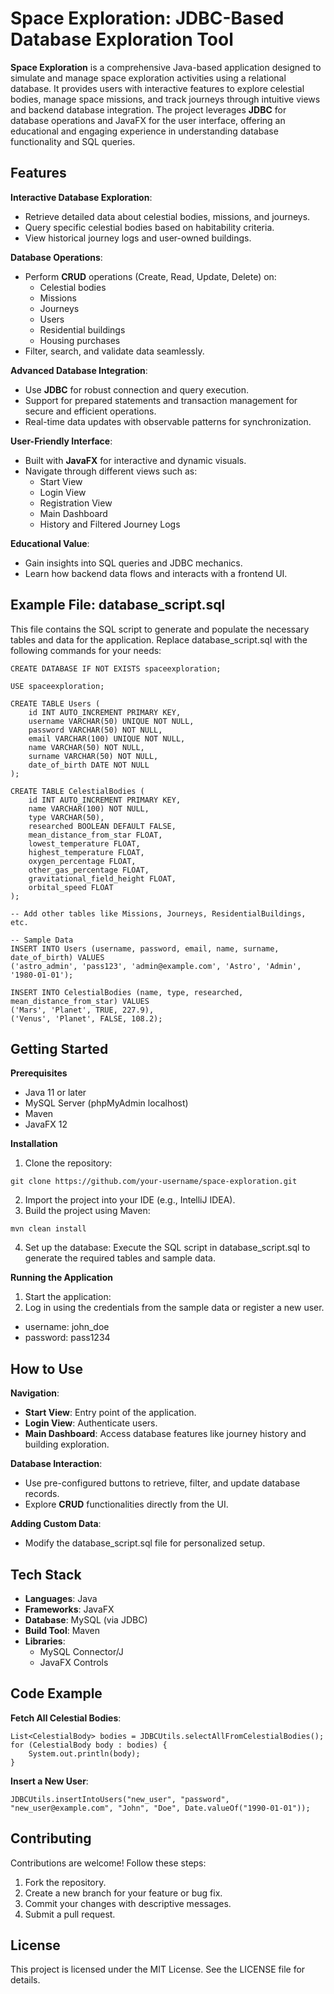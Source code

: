 # Space Exploration: JDBC-Based Database Exploration Tool
**Space Exploration** is a comprehensive Java-based application designed to simulate and manage space exploration activities using a relational database. It provides users with interactive features to explore celestial bodies, manage space missions, and track journeys through intuitive views and backend database integration. The project leverages **JDBC** for database operations and JavaFX for the user interface, offering an educational and engaging experience in understanding database functionality and SQL queries.

## Features
**Interactive Database Exploration**:  
- Retrieve detailed data about celestial bodies, missions, and journeys.
- Query specific celestial bodies based on habitability criteria.
- View historical journey logs and user-owned buildings.

**Database Operations**:
- Perform **CRUD** operations (Create, Read, Update, Delete) on:
  - Celestial bodies
  - Missions
  - Journeys
  - Users
  - Residential buildings
  - Housing purchases
- Filter, search, and validate data seamlessly.

**Advanced Database Integration**:  
- Use **JDBC** for robust connection and query execution.
- Support for prepared statements and transaction management for secure and efficient operations.
- Real-time data updates with observable patterns for synchronization.

**User-Friendly Interface**:  
- Built with **JavaFX** for interactive and dynamic visuals.
- Navigate through different views such as:
  - Start View
  - Login View
  - Registration View
  - Main Dashboard
  - History and Filtered Journey Logs

**Educational Value**:  
- Gain insights into SQL queries and JDBC mechanics.
- Learn how backend data flows and interacts with a frontend UI.


## Example File: database_script.sql
This file contains the SQL script to generate and populate the necessary tables and data for the application. 
Replace database_script.sql with the following commands for your needs:

```
CREATE DATABASE IF NOT EXISTS spaceexploration;

USE spaceexploration;

CREATE TABLE Users (
    id INT AUTO_INCREMENT PRIMARY KEY,
    username VARCHAR(50) UNIQUE NOT NULL,
    password VARCHAR(50) NOT NULL,
    email VARCHAR(100) UNIQUE NOT NULL,
    name VARCHAR(50) NOT NULL,
    surname VARCHAR(50) NOT NULL,
    date_of_birth DATE NOT NULL
);

CREATE TABLE CelestialBodies (
    id INT AUTO_INCREMENT PRIMARY KEY,
    name VARCHAR(100) NOT NULL,
    type VARCHAR(50),
    researched BOOLEAN DEFAULT FALSE,
    mean_distance_from_star FLOAT,
    lowest_temperature FLOAT,
    highest_temperature FLOAT,
    oxygen_percentage FLOAT,
    other_gas_percentage FLOAT,
    gravitational_field_height FLOAT,
    orbital_speed FLOAT
);

-- Add other tables like Missions, Journeys, ResidentialBuildings, etc.

-- Sample Data
INSERT INTO Users (username, password, email, name, surname, date_of_birth) VALUES 
('astro_admin', 'pass123', 'admin@example.com', 'Astro', 'Admin', '1980-01-01');

INSERT INTO CelestialBodies (name, type, researched, mean_distance_from_star) VALUES 
('Mars', 'Planet', TRUE, 227.9),
('Venus', 'Planet', FALSE, 108.2);
```

## Getting Started
**Prerequisites**  
- Java 11 or later
- MySQL Server (phpMyAdmin localhost)
- Maven
- JavaFX 12
  
**Installation**  
1) Clone the repository:
```
git clone https://github.com/your-username/space-exploration.git
```
2) Import the project into your IDE (e.g., IntelliJ IDEA).
3) Build the project using Maven:
```
mvn clean install
```
4) Set up the database:
Execute the SQL script in database_script.sql to generate the required tables and sample data.  


**Running the Application**  
1) Start the application:
2) Log in using the credentials from the sample data or register a new user.
  - username: john_doe
  - password: pass1234

## How to Use
**Navigation**:  
- **Start View**: Entry point of the application.
- **Login View**: Authenticate users.
- **Main Dashboard**: Access database features like journey history and building exploration.
  
**Database Interaction**:  
- Use pre-configured buttons to retrieve, filter, and update database records.
- Explore **CRUD** functionalities directly from the UI.

**Adding Custom Data**:  
- Modify the database_script.sql file for personalized setup.


## Tech Stack  
- **Languages**: Java  
- **Frameworks**: JavaFX  
- **Database**: MySQL (via JDBC)  
- **Build Tool**: Maven  
- **Libraries**:  
  - MySQL Connector/J  
  - JavaFX Controls  
    
## Code Example
**Fetch All Celestial Bodies**:  
```
List<CelestialBody> bodies = JDBCUtils.selectAllFromCelestialBodies();
for (CelestialBody body : bodies) {
    System.out.println(body);
}
```
  
**Insert a New User**:  
```
JDBCUtils.insertIntoUsers("new_user", "password", "new_user@example.com", "John", "Doe", Date.valueOf("1990-01-01"));
```

## Contributing
Contributions are welcome! Follow these steps:
1) Fork the repository.
2) Create a new branch for your feature or bug fix.
3) Commit your changes with descriptive messages.
4) Submit a pull request.

## License
This project is licensed under the MIT License. See the LICENSE file for details.
